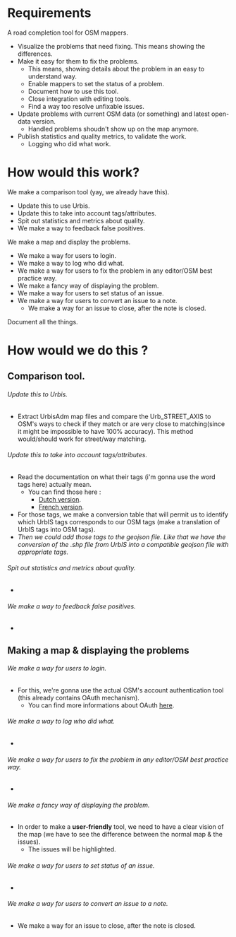 Requirements
============

A road completion tool for OSM mappers.

- Visualize the problems that need fixing. This means showing the differences.
- Make it easy for them to fix the problems.
  - This means, showing details about the problem in an easy to understand way.
  - Enable mappers to set the status of a problem.
  - Document how to use this tool.
  - Close integration with editing tools.
  - Find a way too resolve unfixable issues.
- Update problems with current OSM data (or something) and latest open-data version.
  - Handled problems shoudn't show up on the map anymore.
- Publish statistics and quality metrics, to validate the work.
  - Logging who did what work.

# How would this work?

We make a comparison tool (yay, we already have this).
  - Update this to use Urbis.
  - Update this to take into account tags/attributes.
  - Spit out statistics and metrics about quality.
  - We make a way to feedback false positives.

We make a map and display the problems.
  - We make a way for users to login.
  - We make a way to log who did what.
  - We make a way for users to fix the problem in any editor/OSM best practice way.
  - We make a fancy way of displaying the problem.
  - We make a way for users to set status of an issue.
  - We make a way for users to convert an issue to a note.
    - We make a way for an issue to close, after the note is closed.

Document all the things.

# How would we do this ?


## Comparison tool.

###### Update this to Urbis.
  - Extract UrbisAdm map files and compare the Urb_STREET_AXIS to OSM's ways to check if they match or are very close to matching(since it might be impossible to have 100% accuracy).
    This method would/should work for street/way matching.
###### Update this to take into account tags/attributes.
  - Read the documentation on what their tags (i'm gonna use the word tags here) actually mean.
    - You can find those here :
      - [Dutch version](https://s.irisnet.be/v1/AUTH_ce3f7c74-fbd7-4b46-8d85-53d10d86904f/Documentation/UrbIS.zip).
      - [French version](https://s.irisnet.be/v1/AUTH_ce3f7c74-fbd7-4b46-8d85-53d10d86904f/Documentation/UrbIS.zip).
  - For those tags, we make a conversion table that will permit us to identify which UrbIS tags corresponds to our OSM tags (make a translation of UrbIS tags into OSM tags).
  - *Then we could add those tags to the geojson file. Like that we have the conversion of the .shp file from UrbIS into a compatible geojson file with appropriate tags.*
###### Spit out statistics and metrics about quality.
  -
###### We make a way to feedback false positives.
  -
## Making a map & displaying the problems

###### We make a way for users to login.
  - For this, we're gonna use the actual OSM's account authentication tool (this already contains OAuth mechanism).
    - You can find more informations about OAuth [here](https://wiki.openstreetmap.org/wiki/OAuth).
###### We make a way to log who did what.
  -
###### We make a way for users to fix the problem in any editor/OSM best practice way.
  -
###### We make a fancy way of displaying the problem.
  - In order to make a **user-friendly** tool, we need to have a clear vision of the map (we have to see the difference between the normal map & the issues).
    - The issues will be highlighted.
###### We make a way for users to set status of an issue.
  -
###### We make a way for users to convert an issue to a note.
  - We make a way for an issue to close, after the note is closed.
    


